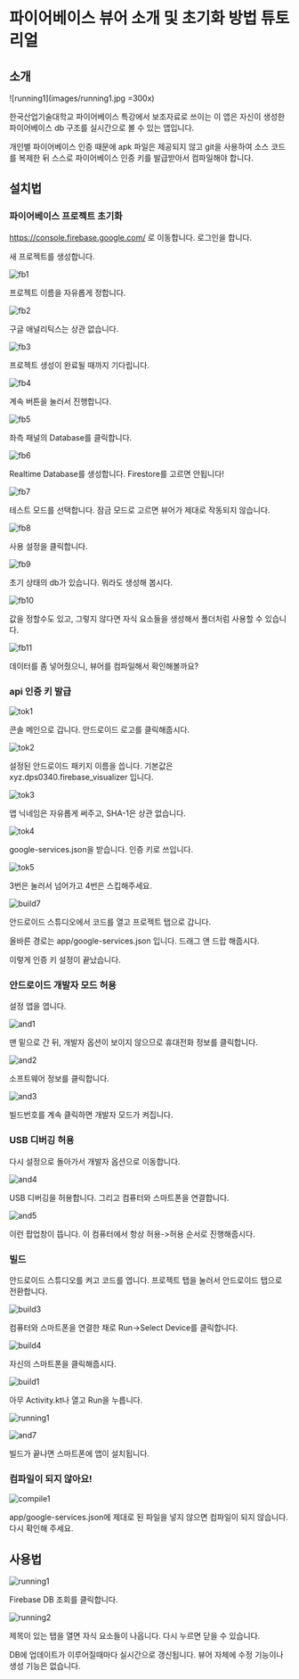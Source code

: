 # 파이어베이스 뷰어 소개 및 초기화 방법 튜토리얼

## 소개

![running1](images/running1.jpg =300x)

한국산업기술대학교 파이어베이스 특강에서 보조자료로 쓰이는 이 앱은 자신이 생성한 파이어베이스 db 구조를 실시간으로 볼 수 있는 앱입니다.

개인별 파이어베이스 인증 때문에 apk 파일은 제공되지 않고 git을 사용하여 소스 코드를 복제한 뒤 스스로 파이어베이스 인증 키를 발급받아서 컴파일해야 합니다.

## 설치법

### 파이어베이스 프로젝트 초기화

https://console.firebase.google.com/ 로 이동합니다. 로그인을 합니다.

새 프로젝트를 생성합니다.

![fb1](images/fb1.png)

프로젝트 이름을 자유롭게 정합니다.

![fb2](images/fb2.png)

구글 애널리틱스는 상관 없습니다.

![fb3](images/fb3.png)

프로젝트 생성이 완료될 때까지 기다립니다.

![fb4](images/fb4.png)

계속 버튼을 눌러서 진행합니다.

![fb5](images/fb5.png)

좌측 패널의 Database를 클릭합니다.

![fb6](images/fb6.png)

Realtime Database를 생성합니다. Firestore를 고르면 안됩니다!

![fb7](images/fb7.png)

테스트 모드를 선택합니다. 잠금 모드로 고르면 뷰어가 제대로 작동되지 않습니다.

![fb8](images/fb8.png)

사용 설정을 클릭합니다.

![fb9](images/fb9.png)

초기 상태의 db가 있습니다. 뭐라도 생성해 봅시다.

![fb10](images/fb10.png)

값을 정할수도 있고, 그렇지 않다면 자식 요소들을 생성해서 폴더처럼 사용할 수 있습니다.

![fb11](images/fb11.png)

데이터를 좀 넣어줬으니, 뷰어를 컴파일해서 확인해볼까요?

### api 인증 키 발급

![tok1](images/tok1.png)

콘솔 메인으로 갑니다. 안드로이드 로고를 클릭해줍시다.

![tok2](images/tok2.png)

설정된 안드로이드 패키지 이름을 씁니다. 기본값은 xyz.dps0340.firebase_visualizer 입니다.

![tok3](images/tok3.png)

앱 닉네임은 자유롭게 써주고, SHA-1은 상관 없습니다.

![tok4](images/tok4.png)

google-services.json을 받습니다. 인증 키로 쓰입니다.

![tok5](images/tok5.png)

3번은 눌러서 넘어가고 4번은 스킵해주세요.

![build7](images/build7.png)

안드로이드 스튜디오에서 코드를 열고 프로젝트 탭으로 갑니다.

올바른 경로는 app/google-services.json 입니다. 드래그 앤 드랍 해줍시다.

이렇게 인증 키 설정이 끝났습니다.

### 안드로이드 개발자 모드 허용

설정 앱을 엽니다.

![and1](images/and1.jpg)

맨 밑으로 간 뒤, 개발자 옵션이 보이지 않으므로 휴대전화 정보를 클릭합니다.

![and2](images/and2.jpg)

소프트웨어 정보를 클릭합니다.

![and3](images/and3.jpg)

빌드번호를 계속 클릭하면 개발자 모드가 켜집니다.

### USB 디버깅 허용

다시 설정으로 돌아가서 개발자 옵션으로 이동합니다.

![and4](images/and4.jpg)

USB 디버깅을 허용합니다. 그리고 컴퓨터와 스마트폰을 연결합니다.

![and5](images/and5.jpg)

이런 팝업창이 뜹니다. 이 컴퓨터에서 항상 허용->허용 순서로 진행해줍시다.

### 빌드

안드로이드 스튜디오를 켜고 코드를 엽니다. 프로젝트 탭을 눌러서 안드로이드 탭으로 전환합니다.

![build3](images/build3.png)

컴퓨터와 스마트폰을 연결한 채로 Run->Select Device를 클릭합니다.

![build4](images/build4.png)

자신의 스마트폰을 클릭해줍시다.

![build1](images/build1.png)

아무 Activity.kt나 열고 Run을 누릅니다.

![running1](images/running1.jpg)

![and7](images/and7.jpg)

빌드가 끝나면 스마트폰에 앱이 설치됩니다.

### 컴파일이 되지 않아요!

![compile1](images/compile1.png)

app/google-services.json에 제대로 된 파일을 넣지 않으면 컴파일이 되지 않습니다. 다시 확인해 주세요.

## 사용법

![running1](images/running1.jpg)

Firebase DB 조회를 클릭합니다.

![running2](images/running2.jpg)

제목이 있는 탭을 열면 자식 요소들이 나옵니다. 다시 누르면 닫을 수 있습니다.

DB에 업데이트가 이루어질때마다 실시간으로 갱신됩니다. 뷰어 자체에 수정 기능이나 생성 기능은 없습니다.
